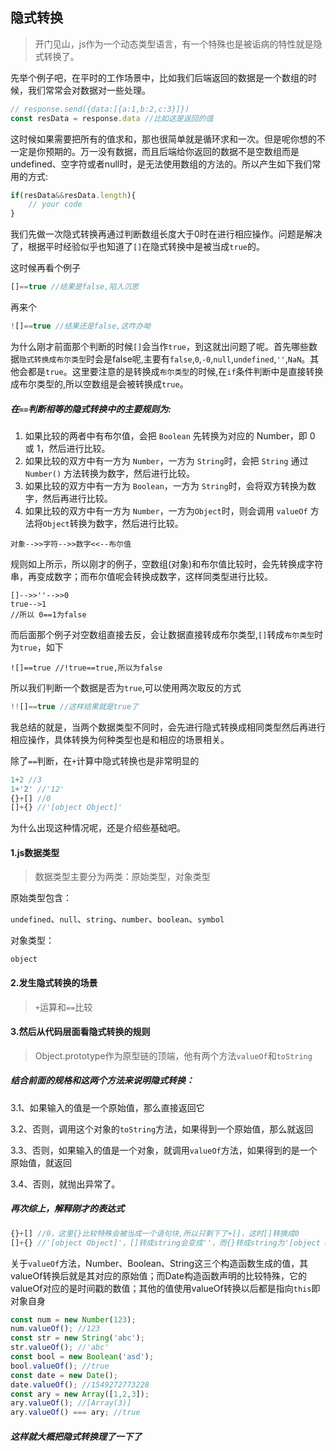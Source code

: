 ## 隐式转换

> 开门见山，js作为一个动态类型语言，有一个特殊也是被诟病的特性就是隐式转换了。

先举个例子吧，在平时的工作场景中，比如我们后端返回的数据是一个数组的时候，我们常常会对数据对一些处理。

```javascript
// response.send({data:[{a:1,b:2,c:3}]}) 
const resData = response.data //比如这是返回的值
```

这时候如果需要把所有的值求和，那也很简单就是循环求和一次。但是呢你想的不一定是你预期的。万一没有数据，而且后端给你返回的数据不是空数组而是undefined、空字符或者null时，是无法使用数组的方法的。所以产生如下我们常用的方式:

```javascript
if(resData&&resData.length){
    // your code 
}
```

我们先做一次隐式转换再通过判断数组长度大于0时在进行相应操作。问题是解决了，根据平时经验似乎也知道了`[]`在隐式转换中是被当成`true`的。

这时候再看个例子

```javascript
[]==true //结果是false,陷入沉思
```

再来个

```javascript
![]==true //结果还是false,这咋办呦
```

为什么刚才前面那个判断的时候`[]`会当作`true`，到这就出问题了呢。首先哪些数据`隐式转换成布尔类型`时会是false呢,主要有`false`,`0`,`-0`,`null`,`undefined`,`''`,`NaN`。其他会都是`true`。这里要注意的是转换成`布尔类型`的时候,在`if`条件判断中是直接转换成布尔类型的,所以空数组是会被转换成`true`。

##### 在`==`判断相等的隐式转换中的主要规则为:

1. 如果比较的两者中有布尔值，会把 `Boolean` 先转换为对应的 Number，即 0 或 1，然后进行比较。
2. 如果比较的双方中有一方为 `Number`，一方为 `String`时，会把 `String` 通过 `Number()` 方法转换为数字，然后进行比较。
3. 如果比较的双方中有一方为 `Boolean`，一方为 `String`时，会将双方转换为数字，然后再进行比较。
4. 如果比较的双方中有一方为 `Number`，一方为`Object`时，则会调用 `valueOf` 方法将`Object`转换为数字，然后进行比较。

```
对象-->>字符-->>数字<<--布尔值 
```



规则如上所示，所以刚才的例子，空数组(对象)和布尔值比较时，会先转换成字符串，再变成数字；而布尔值呢会转换成数字，这样同类型进行比较。

``` 
[]-->>''-->>0 
true-->1 
//所以 0==1为false
```

而后面那个例子对空数组直接去反，会让数据直接转成布尔类型,`[]`转成`布尔类型`时为`true`，如下

```
![]==true //!true==true,所以为false
```

所以我们判断一个数据是否为`true`,可以使用两次取反的方式

```javascript
!![]==true //这样结果就是true了
```

我总结的就是，当两个数据类型不同时，会先进行隐式转换成相同类型然后再进行相应操作，具体转换为何种类型也是和相应的场景相关。

除了`==`判断，在`+`计算中隐式转换也是非常明显的

```javascript
1+2 //3
1+'2' //'12'
{}+[] //0
[]+{} //'[object Object]'
```

为什么出现这种情况呢，还是介绍些基础吧。

#### 1.js数据类型

> 数据类型主要分为两类：原始类型，对象类型

原始类型包含：

`undefined`、`null`、`string`、`number`、`boolean`、`symbol`

对象类型：

`object`

#### 2.发生隐式转换的场景

> `+`运算和`==`比较

#### 3.然后从代码层面看隐式转换的规则

> Object.prototype作为原型链的顶端，他有两个方法`valueOf`和`toString`

##### 结合前面的规格和这两个方法来说明隐式转换：

3.1、如果输入的值是一个原始值，那么直接返回它

3.2、否则，调用这个对象的`toString`方法，如果得到一个原始值，那么就返回

3.3、否则，如果输入的值是一个对象，就调用`valueOf`方法，如果得到的是一个原始值，就返回

3.4、否则，就抛出异常了。

##### 再次综上，解释刚才的表达式

```javascript
{}+[] //0，这里{}比较特殊会被当成一个语句块,所以只剩下了+[]，这时[]转换成0
[]+{} //'[object Object]'，[]转成string会变成''，而{}转成string为'[object Object]'
```

关于`valueOf`方法，Number、Boolean、String这三个构造函数生成的值，其valueOf转换后就是其对应的原始值；而Date构造函数声明的比较特殊，它的valueOf对应的是时间戳的数值；其他的值使用valueOf转换以后都是指向`this`即对象自身

```javascript
const num = new Number(123);
num.valueOf(); //123
const str = new String('abc');
str.valueOf(); //'abc'
const bool = new Boolean('asd');
bool.valueOf(); //true
const date = new Date();
date.valueOf(); //1549272773228
const ary = new Array([1,2,3]);
ary.valueOf(); //[Array(3)]
ary.valueOf() === ary; //true
```

##### 这样就大概把隐式转换理了一下了





